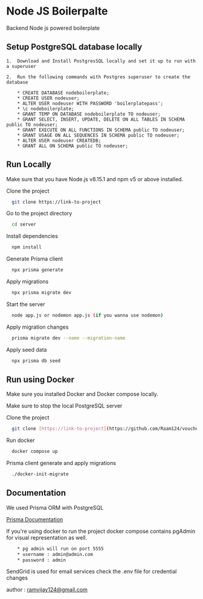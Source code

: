 
# Node JS Boilerpalte 

Backend Node js powered boilerplate 


## Setup PostgreSQL database locally 

    1.  Download and Install PostgresSQL locally and set it up to run with a superuser

    2.  Run the following commands with Postgres superuser to create the database
    
        * CREATE DATABASE nodeboilerplate;
        * CREATE USER nodeuser;
        * ALTER USER nodeuser WITH PASSWORD 'boilerplatepass';
        * \c nodeboilerplate;
        * GRANT TEMP ON DATABASE nodeboilerplate TO nodeuser;
        * GRANT SELECT, INSERT, UPDATE, DELETE ON ALL TABLES IN SCHEMA public TO nodeuser;
        * GRANT EXECUTE ON ALL FUNCTIONS IN SCHEMA public TO nodeuser;
        * GRANT USAGE ON ALL SEQUENCES IN SCHEMA public TO nodeuser;
        * ALTER USER nodeuser CREATEDB;
        * GRANT ALL ON SCHEMA public TO nodeuser;


## Run Locally

Make sure that you have Node.js v8.15.1 and npm v5 or above installed. 

Clone the project

```bash
  git clone https://link-to-project
```

Go to the project directory

```bash
  cd server
```

Install dependencies

```bash
  npm install
```
Generate Prisma client

```bash
  npx prisma generate
```

Apply migrations 

```bash
  npx prisma migrate dev
```

Start the server

```bash
  node app.js or nodemon app.js (if you wanna use nodemon)
```

Apply migration changes

```bash
  prisma migrate dev --name --migration-name
```

Apply seed data

```bash
  npx prisma db seed
```

## Run using Docker

Make sure you installed Docker and Docker compose locally. 

Make sure to stop the local PostgreSQL server 

Clone the project

```bash
  git clone [https://link-to-project](https://github.com/Raam124/voucher-pool.git)
```

Run docker 

```bash
  docker compose up 
```

Prisma client generate and apply migrations

```bash
  ./docker-init-migrate
```


## Documentation


We used Prisma ORM with PostgreSQL

[Prisma Documentation](https://www.prisma.io/docs/getting-started)

If you're using docker to run the project docker compose contains pgAdmin for visual representation as well.

```bash
    * pg admin will run on port 5555
    * username : admin@admin.com
    * password : admin
```


SendGrid is used for email services check the .env file for credential changes 


author : ramvijay124@gmail.com

